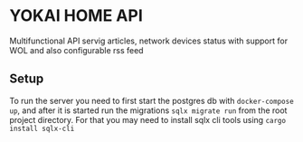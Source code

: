 # YOKAI HOME API

Multifunctional API servig articles, network devices status with support for WOL and also configurable rss feed

## Setup

To run the server you need to first start the postgres db with `docker-compose up`, and after it is started run the migrations `sqlx migrate run` from the root project directory.
For that you may need to install sqlx cli tools using `cargo install sqlx-cli`
